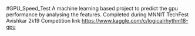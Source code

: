 #GPU_Speed_Test
A machine learning based project to predict the gpu performance by analysing the features. Completed during MNNIT TechFest Avishkar 2k19 Competition link https://www.kaggle.com/c/logicalrhythm18-gpu
